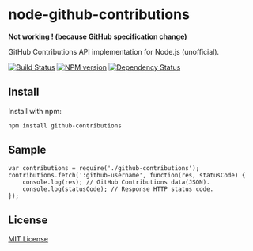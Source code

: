 node-github-contributions
=========================

**Not working ! (because GitHub specification change)**

GitHub Contributions API implementation for Node.js (unofficial).

[![Build Status](https://travis-ci.org/kubosho/node-github-contributions.svg?branch=master)](https://travis-ci.org/kubosho/node-github-contributions)
[![NPM version](https://badge.fury.io/js/github-contributions.svg)](http://badge.fury.io/js/github-contributions)
[![Dependency Status](https://gemnasium.com/kubosho/node-github-contributions.svg)](https://gemnasium.com/kubosho/node-github-contributions)

## Install

Install with npm:

```
npm install github-contributions
```

## Sample

```
var contributions = require('./github-contributions');
contributions.fetch(':github-username', function(res, statusCode) {
    console.log(res); // GitHub Contributions data(JSON).
    console.log(statusCode); // Response HTTP status code.
});
```

## License

[MIT License](https://github.com/kubosho/node-github-contributions/blob/master/LICENSE)
